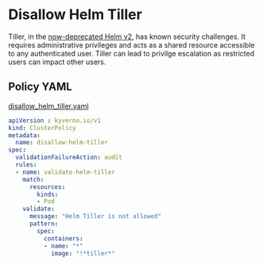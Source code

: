 # Disallow Helm Tiller

Tiller, in the [now-deprecated Helm v2](https://helm.sh/blog/helm-v2-deprecation-timeline/), has known security challenges. It requires administrative privileges and acts as a shared resource accessible to any authenticated user. Tiller can lead to privilge escalation as restricted users can impact other users.

## Policy YAML

[disallow_helm_tiller.yaml](best_practices/disallow_helm_tiller.yaml)

````yaml
apiVersion : kyverno.io/v1
kind: ClusterPolicy
metadata:
  name: disallow-helm-tiller
spec:
  validationFailureAction: audit
  rules:
  - name: validate-helm-tiller
    match:
      resources:
        kinds:
        - Pod
    validate:
      message: "Helm Tiller is not allowed"  
      pattern:
        spec:
          containers:
          - name: "*"
            image: "!*tiller*"
````
